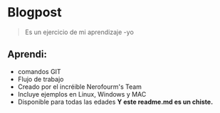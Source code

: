 # Blogpost

>Es un ejercicio de mi aprendizaje
>-yo

## Aprendi:
* comandos GIT
* Flujo de trabajo
* Creado por el incréible Nerofourm's Team
* Incluye ejemplos en Linux, Windows y MAC
* Disponible para todas las edades
**Y este readme.md es un chiste.**